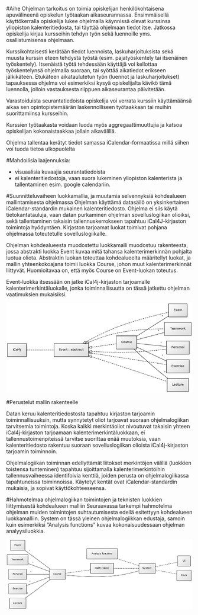 #Aihe
Ohjelman tarkoitus on toimia opiskelijan henkilökohtaisena apuvälineenä opiskelun työtaakan aikaseurannassa. Ensimmäisellä käyttökerralla opiskelija lukee ohjelmalla käynnissä olevat kurssinsa yliopiston kalenteritiedosta, tai täyttää ohjelmaan tiedot itse. Jatkossa opiskelija kirjaa kursseihin tehdyn työn sekä luennoille yms. osallistumisensa ohjelmaan.

Kurssikohtaisesti kerätään tiedot luennoista, laskuharjoituksista sekä muusta kurssin eteen tehdystä työstä (esim. pajatyöskentely tai itsenäinen työskentely). Itsenäistä työtä tehdessään käyttäjä voi kellottaa työskentelynsä ohjelmalla suoraan, tai syöttää aikatiedot erikseen jälkikäteen. Etukäteen aikataulutetun työn (luennot ja laskuharjoitukset) tapauksessa ohjelma voi esimerkiksi kysyä opiskelijalta kävikö tämä luennolla, jolloin vastauksesta riippuen aikaseurantaa päivitetään.

Varastoiduista seurantatiedoista opiskelija voi verrata kurssiin käyttämäänsä aikaa sen opintopistemäärän laskennolliseen työtaakkaan tai muihin suorittamiinsa kursseihin.

Kurssien työtaakasta voidaan luoda myös aggregaattimuuttujia ja katsoa opiskelijan kokonaistaakkaa jollain aikavälillä.

Ohjelma tallentaa kerätyt tiedot samassa iCalendar-formaatissa millä siihen voi tuoda tietoa ulkopuolelta

#Mahdollisia laajennuksia:
 - visuaalisia kuvaajia seurantatiedoista
 - ei kalenteritiedostoja, vaan suora lukeminen yliopiston kalenterista ja tallentaminen esim. google calendariin.
 
#Suunnitteluvaiheen luokkamallia, ja muutamia selvennyksiä kohdealueen mallintamisesta ohjelmassa
Ohjelman käyttämä datasäilö on yksinkertainen iCalendar-standardin mukainen kalenteritiedosto. Ohjelma ei siis käytä tietokantatauluja, vaan datan purkaminen ohjelman sovelluslogiikan olioiksi, sekä tallentaminen takaisin tallennuskerrokseen tapahtuu iCal4J-kirjaston toimintoja hyödyntäen. Kirjaston tarjoamat luokat toimivat pohjana ohjelmassa toteutetulle sovelluslogiikalle.

Ohjelman kohdealueesta muodostettu luokkamalli muodostuu rakenteesta, jossa abstrakti luokka Event kuvaa mitä tahansa kalenterimerkinnän pohjalta luotua oliota. Abstraktin luokan toteuttaa kohdealueelta määritellyt luokat, ja mallin yhteenkokoajana toimii luokka Course, johon muut kalenterimerkinnät liittyvät. Huomioitavaa on, että myös Course on Event-luokan toteutus.

Event-luokka itsessään on jatke iCal4j-kirjaston tarjoamalle kalenterimerkintäluokalle, jonka toiminnallisuutta on tässä jatkettu ohjelman vaatimuksien mukaisiksi. 

![Luokkakaavio](luokkakaavio1.png)

#Perustelut mallin rakenteelle

Datan keruu kalenteritiedostosta tapahtuu kirjaston tarjoamin toiminnallisuuksin, mutta synnytetyt oliot tarjoavat suoraan ohjelmalogiikan tarvitsemia toimintoja. Koska kaikki merkintäoliot nivoutuvat takaisin yhteen iCal4j-kirjaston tarjoamaan kalenterimerkintäluokkaan, ei tallennustoimenpiteissä tarvitse suorittaa enää muutoksia, vaan kalenteritiedosto rakentuu suoraan sovelluslogiikan olioista iCal4j-kirjaston tarjoamin toiminnoin. 

Ohjelmalogiikan toiminnan edellyttämät liitokset merkintöjen välillä (luokkien toistensa tunteminen) tapahtuu sijoittamalla kalenterimerkintöihin tallennusvaiheessa identifoivia kenttiä, joiden perusta on ohjelmalogiikassa tapahtuneissa toiminnoissa. Käytetyt kentät ovat iCalendar-standardin mukaisia, ja sopivat käyttökohteeseensa.

#Hahmotelmaa ohjelmalogiikan toimintojen ja teknisten luokkien liittymisestä kohdealueen malliin
Seuraavassa tarkempi hahmotelma ohjelman muiden toimintojen suhtautumisesta edellä esitettyyn kohdealueen luokkamalliin. System on tässä yleinen ohjelmalogiikkan edustaja, samoin kuin esimerkiksi ”Analysis functions” kuvaa kokonaisuudessaan ohjelman analyysiluokkia. 

![Luokkakaavio2](luokkakaavio2.png)

